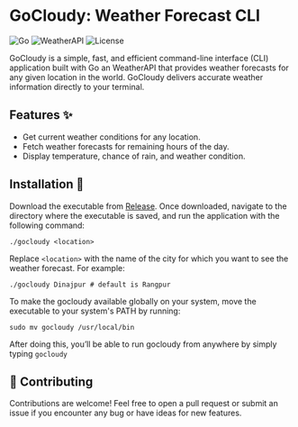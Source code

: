 # GoCloudy: Weather Forecast CLI
![Go](https://img.shields.io/badge/Go-00ADD8?style=for-the-badge&logo=go&logoColor=white)
![WeatherAPI](https://img.shields.io/badge/WeatherAPI-4A9F64?style=for-the-badge&logo=weatherapi&logoColor=white)
![License](https://img.shields.io/github/license/ragibalasad/gocloudy?style=for-the-badge)

GoCloudy is a simple, fast, and efficient command-line interface (CLI) application built with Go an WeatherAPI that provides weather forecasts for any given location in the world. GoCloudy delivers accurate weather information directly to your terminal.

## Features ✨
- Get current weather conditions for any location.
- Fetch weather forecasts for remaining hours of the day.
- Display temperature, chance of rain, and weather condition.

## Installation 🚀
Download the executable from <a href="https://github.com/ragibalasad/gocloudy/releases/tag/v1.0.0">Release</a>.
Once downloaded, navigate to the directory where the executable is saved, and run the application with the following command:
```
./gocloudy <location>
```
Replace `<location>` with the name of the city for which you want to see the weather forecast. For example:
```
./gocloudy Dinajpur # default is Rangpur
```
To make the gocloudy available globally on your system, move the executable to your system's PATH by running:
```
sudo mv gocloudy /usr/local/bin
```
After doing this, you’ll be able to run gocloudy from anywhere by simply typing `gocloudy`

## 🤝 Contributing

Contributions are welcome! Feel free to open a pull request or submit an issue if you encounter any bug or have ideas for new features.
